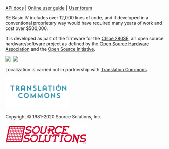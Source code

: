 [API docs](https://cheveron.github.io/sebasic4/api/) | [Online user guide](https://github.com/cheveron/sebasic4/wiki) | [User forum](https://sourcesolutions.itch.io/sebasic4/community)

SE Basic IV includes over 12,000 lines of code, and if developed in a conventional proprietary way would have required many years of work and cost over $500,000.

It is developed as part of the firmware for the [Chloe 280SE](https://www.patreon.com/chloe280se), an open source hardware/software project as defined by the [Open Source Hardware Association](https://www.oshwa.org/) and the [Open Source Initiative](https://opensource.org/).

<img src="images/oshw-logo-800-px.png" style="width:112px"/>&nbsp;&nbsp;<img src="images/osi_standard_logo_0.png" style="width:100px"/>

Localization is carried out in partnership with [Translation Commons](https://translationcommons.org/).

<img src="images/TC-logo.png" style="width:200px"/>

Copyright © 1981-2020 Source Solutions, Inc.

<img src="images/ssi.png"/>
